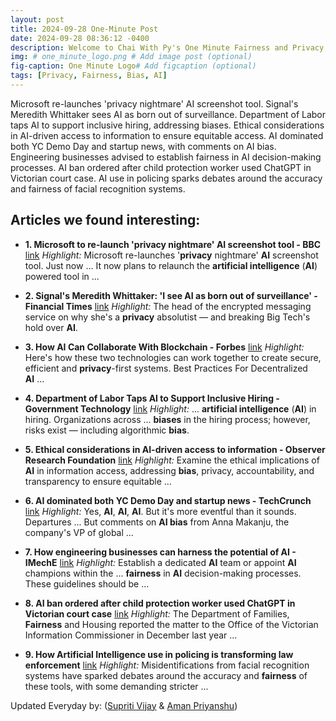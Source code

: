 ```yaml
---
layout: post
title: 2024-09-28 One-Minute Post
date: 2024-09-28 08:36:12 -0400
description: Welcome to Chai With Py's One Minute Fairness and Privacy, which aims to provide you the current happenings in the world of Fairness, Privacy, and AI.
img: # one_minute_logo.png # Add image post (optional)
fig-caption: One Minute Logo# Add figcaption (optional)
tags: [Privacy, Fairness, Bias, AI]
---
```


Microsoft re-launches 'privacy nightmare' AI screenshot tool. Signal's Meredith Whittaker sees AI as born out of surveillance. Department of Labor taps AI to support inclusive hiring, addressing biases. Ethical considerations in AI-driven access to information to ensure equitable access. AI dominated both YC Demo Day and startup news, with comments on AI bias. Engineering businesses advised to establish fairness in AI decision-making processes. AI ban ordered after child protection worker used ChatGPT in Victorian court case. AI use in policing sparks debates around the accuracy and fairness of facial recognition systems.

## Articles we found interesting:

- **1. Microsoft to re-launch &#39;<b>privacy</b> nightmare&#39; <b>AI</b> screenshot tool - BBC** [link](https://www.bbc.com/news/articles/c869glx8endo)
_Highlight:_ Microsoft re-launches &#39;<b>privacy</b> nightmare&#39; <b>AI</b> screenshot tool. Just now ... It now plans to relaunch the <b>artificial intelligence</b> (<b>AI</b>) powered tool in&nbsp;...

- **2. Signal&#39;s Meredith Whittaker: &#39;I see <b>AI</b> as born out of surveillance&#39; - Financial Times** [link](https://www.ft.com/content/799b4fcf-2cf7-41d2-81b4-10d9ecdd83f6)
_Highlight:_ The head of the encrypted messaging service on why she&#39;s a <b>privacy</b> absolutist — and breaking Big Tech&#39;s hold over <b>AI</b>.

- **3. How <b>AI</b> Can Collaborate With Blockchain - Forbes** [link](https://www.forbes.com/councils/forbestechcouncil/2024/09/27/how-ai-can-collaborate-with-blockchain/)
_Highlight:_ Here&#39;s how these two technologies can work together to create secure, efficient and <b>privacy</b>-first systems. Best Practices For Decentralized <b>AI</b>&nbsp;...

- **4. Department of Labor Taps <b>AI</b> to Support Inclusive Hiring - Government Technology** [link](https://www.govtech.com/artificial-intelligence/department-of-labor-taps-ai-to-support-inclusive-hiring)
_Highlight:_ ... <b>artificial intelligence</b> (<b>AI</b>) in hiring. Organizations across ... <b>biases</b> in the hiring process; however, risks exist — including algorithmic <b>bias</b>.

- **5. Ethical considerations in <b>AI</b>-driven access to information - Observer Research Foundation** [link](https://www.orfonline.org/expert-speak/ethical-considerations-in-ai-driven-access-to-information)
_Highlight:_ Examine the ethical implications of <b>AI</b> in information access, addressing <b>bias</b>, privacy, accountability, and transparency to ensure equitable&nbsp;...

- **6. <b>AI</b> dominated both YC Demo Day and startup news - TechCrunch** [link](https://techcrunch.com/2024/09/27/ai-dominated-both-yc-demo-day-and-startup-news/)
_Highlight:_ Yes, <b>AI</b>, <b>AI</b>, <b>AI</b>. But it&#39;s more eventful than it sounds. Departures ... But comments on <b>AI bias</b> from Anna Makanju, the company&#39;s VP of global&nbsp;...

- **7. How engineering businesses can harness the potential of <b>AI</b> - IMechE** [link](https://www.imeche.org/news/news-article/how-engineering-businesses-can-harness-the-potential-of-ai)
_Highlight:_ Establish a dedicated <b>AI</b> team or appoint <b>AI</b> champions within the ... <b>fairness</b> in <b>AI</b> decision-making processes. These guidelines should be&nbsp;...

- **8. <b>AI</b> ban ordered after child protection worker used ChatGPT in Victorian court case** [link](https://www.theguardian.com/australia-news/2024/sep/26/victoria-child-protection-chat-gpt-ban-ovic-report-ntwnfb)
_Highlight:_ The Department of Families, <b>Fairness</b> and Housing reported the matter to the Office of the Victorian Information Commissioner in December last year&nbsp;...

- **9. How <b>Artificial Intelligence</b> use in policing is transforming law enforcement** [link](https://emergencyservicestimes.com/2024/09/27/how-artificial-intelligence-use-in-policing-is-transforming-law-enforcement/)
_Highlight:_ Misidentifications from facial recognition systems have sparked debates around the accuracy and <b>fairness</b> of these tools, with some demanding stricter&nbsp;...


Updated Everyday by: (<a href="https://supritivijay.github.io/">Supriti Vijay</a> & <a href="https://amanpriyanshu.github.io/">Aman Priyanshu</a>)
